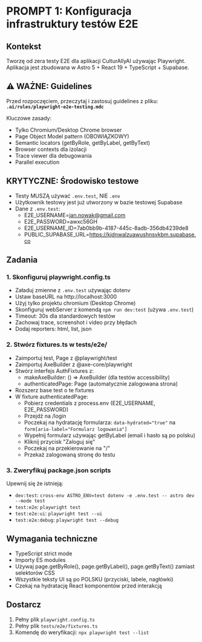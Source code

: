 # PROMPT 1: Konfiguracja infrastruktury testów E2E

## Kontekst

Tworzę od zera testy E2E dla aplikacji CulturAllyAI używając Playwright. Aplikacja jest zbudowana w Astro 5 + React 19 + TypeScript + Supabase.

## ⚠️ WAŻNE: Guidelines

Przed rozpoczęciem, przeczytaj i zastosuj guidelines z pliku:
**`.ai/rules/playwright-e2e-testing.mdc`**

Kluczowe zasady:

- Tylko Chromium/Desktop Chrome browser
- Page Object Model pattern (OBOWIĄZKOWY)
- Semantic locators (getByRole, getByLabel, getByText)
- Browser contexts dla izolacji
- Trace viewer dla debugowania
- Parallel execution

## KRYTYCZNE: Środowisko testowe

- Testy MUSZĄ używać `.env.test`, NIE `.env`
- Użytkownik testowy jest już utworzony w bazie testowej Supabase
- Dane z `.env.test`:
  - E2E_USERNAME=jan.nowak@gmail.com
  - E2E_PASSWORD=awxc56GH
  - E2E_USERNAME_ID=7ab0bb9b-4187-445c-8adb-356db4239de8
  - PUBLIC_SUPABASE_URL=https://kjdnwalzuawushnsvkbm.supabase.co

## Zadania

### 1. Skonfiguruj playwright.config.ts

- Załaduj zmienne z `.env.test` używając dotenv
- Ustaw baseURL na http://localhost:3000
- Użyj tylko projektu chromium (Desktop Chrome)
- Skonfiguruj webServer z komendą `npm run dev:test` (używa `.env.test`)
- Timeout: 30s dla standardowych testów
- Zachowaj trace, screenshot i video przy błędach
- Dodaj reporters: html, list, json

### 2. Stwórz fixtures.ts w tests/e2e/

- Zaimportuj test, Page z @playwright/test
- Zaimportuj AxeBuilder z @axe-core/playwright
- Stwórz interfejs AuthFixtures z:
  - makeAxeBuilder: () => AxeBuilder (dla testów accessibility)
  - authenticatedPage: Page (automatycznie zalogowana strona)
- Rozszerz base test o te fixtures
- W fixture authenticatedPage:
  - Pobierz credentials z process.env (E2E_USERNAME, E2E_PASSWORD)
  - Przejdź na /login
  - Poczekaj na hydratację formularza: `data-hydrated="true"` na `form[aria-label="Formularz logowania"]`
  - Wypełnij formularz używając getByLabel (email i hasło są po polsku)
  - Kliknij przycisk "Zaloguj się"
  - Poczekaj na przekierowanie na "/"
  - Przekaż zalogowaną stronę do testu

### 3. Zweryfikuj package.json scripts

Upewnij się że istnieją:

- `dev:test`: `cross-env ASTRO_ENV=test dotenv -e .env.test -- astro dev --mode test`
- `test:e2e`: `playwright test`
- `test:e2e:ui`: `playwright test --ui`
- `test:e2e:debug`: `playwright test --debug`

## Wymagania techniczne

- TypeScript strict mode
- Importy ES modules
- Używaj page.getByRole(), page.getByLabel(), page.getByText() zamiast selektorów CSS
- Wszystkie teksty UI są po POLSKU (przyciski, labele, nagłówki)
- Czekaj na hydratację React komponentów przed interakcją

## Dostarcz

1. Pełny plik `playwright.config.ts`
2. Pełny plik `tests/e2e/fixtures.ts`
3. Komendę do weryfikacji: `npx playwright test --list`
